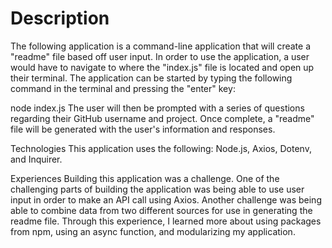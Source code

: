# Description
The following application is a command-line application that will create a "readme" file based off user input. In order to use the application, a user would have to navigate to where the "index.js" file is located and open up their terminal. The application can be started by typing the following command in the terminal and pressing the "enter" key:

node index.js
The user will then be prompted with a series of questions regarding their GitHub username and project. Once complete, a "readme" file will be generated with the user's information and responses.

Technologies
This application uses the following: Node.js, Axios, Dotenv, and Inquirer.

Experiences
Building this application was a challenge. One of the challenging parts of building the application was being able to use user input in order to make an API call using Axios. Another challenge was being able to combine data from two different sources for use in generating the readme file. Through this experience, I learned more about using packages from npm, using an async function, and modularizing my application.